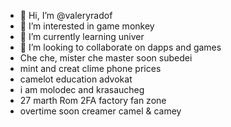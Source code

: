 - 👋 Hi, I’m @valeryradof
- 👀 I’m interested in game monkey
- 🌱 I’m currently learning univer
- 💞️ I’m looking to collaborate on dapps and games
- Che che, mister che master soon subedei
- mint and creat clime phone prices
- camelot education advokat
- i am molodec and krasaucheg
- 27 marth Rom 2FA factory fan zone
- overtime soon creamer camel & camey
